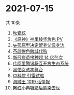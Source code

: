 # 2021-07-15
  共 10条

  <!-- BEGIN -->
  <!-- 最后更新时间:Thu Jul 15 2021 14:09:30 GMT+0000 (Coordinated Universal Time) -->
  1. [秋瓷炫](https://www.zhihu.com/search?q=秋瓷炫)
1. [ 《原神》神里绫华角色 PV](https://www.zhihu.com/search?q=原神)
1. [失孤原型决定留养父母身边](https://www.zhihu.com/search?q=失孤原型)
1. [茶颜悦色跨城代购](https://www.zhihu.com/search?q=茶颜悦色)
1. [新冠疫苗接种超 14 亿剂次](https://www.zhihu.com/search?q=新冠疫苗)
1. [传阿里腾讯将互开放生态系统](https://www.zhihu.com/search?q=阿里腾讯)
1. [黑怕女孩初舞台](https://www.zhihu.com/search?q=黑怕女孩)
1. [中科院 引雷试验](https://www.zhihu.com/search?q=引雷试验)
1. [海贼王 1019 话情报](https://www.zhihu.com/search?q=海贼王)
1. [网红小冉吸脂后感染去世](https://www.zhihu.com/search?q=网红吸脂)
  <!-- END -->
  